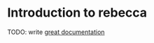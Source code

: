 # Introduction to rebecca

TODO: write [great documentation](http://jacobian.org/writing/what-to-write/)
